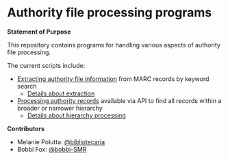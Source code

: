 # Authority file processing programs

**Statement of Purpose**

This repository contains programs for handling various aspects of authority file processing.

The current scripts include:

+ [Extracting authority file information](subjauth.py) from MARC records by keyword search
  + [Details about extraction](subjauth.md)
+ [Processing authority records](process-ar.py) available via API to find all records within a broader or narrower hierarchy
  + [Details about hierarchy processing](process-ar.md)

**Contributors**

+ Melanie Polutta: [@bibliotecaria](https://github.com/bibliotecaria)
+ Bobbi Fox: [@bobbi-SMR](https://github.com/bobbi-SMR)

 
